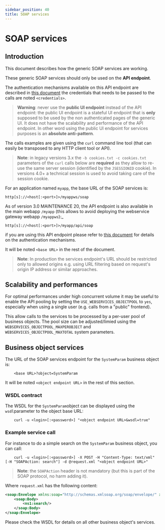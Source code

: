```yaml
---
sidebar_position: 40
title: SOAP services
---
```


SOAP services
=============

Introduction
------------

This document describes how the generic SOAP services are working.

These generic SOAP services should only be used on the **API endpoint**.

The authentication mechanisms available on this API endpoint are described in [this document](/docs/integration/webservices/services-auth)
the credentials that needs to be passed to the calls are noted `<credentials>`.

> **Warning**: never use the **public UI endpoint** instead of the API endpoint: the public UI endpoint
> is a stateful UI endpoint that is **only** supposed to be used by the non authenticated pages of the generic UI.
> It does not have the scalability and performance of the API endpoint.
> In other word using the public UI endpoint for services purposes is an **absolute anti-pattern**.

The calls examples are given using the `curl` command line tool
(that can easily be transposed to any HTTP client tool or API).

> **Note**: in legacy versions 3.x the `-b cookies.txt -c cookies.txt` parameters of the `curl` calls below are **required**
> as they allow to re-use the same server session (identified by the `JSESSIONID` cookie).
> In versions 4.0+ a technical session is used to avoid taking care of the session cookie.

For an application named `myapp`, the base URL of the SOAP services is:
```
http[s]://<host[:<port>]>/myappws/soap
```
As of version 3.0 MAINTENANCE 20, the API endpoint is also available in the main webapp `/myapp` (this allows to avoid deploying the webservice gateway webapp `/myappws`):_
```
http[s]://<host[:<port>]>/myapp/api/soap
```
if you are using this API endpoint please refer to [this document](/docs/integration/webservices/services-auth) for details on the authentication mechanisms.

It will be noted `<base URL>` in the rest of the document.

> **Note**: In production the services endpoint's URL should be restricted only to allowed origins e.g. using URL filtering based on request's origin IP address or similar approaches.

Scalability and performances
----------------------------

For optimal performances under high concurrent volume it may be useful to enable the API pooling by setting the `USE_WEBSERVICES_OBJECTPOOL` to `yes`, especially
when using a single user (e.g. calls from a "public" frontend).

This allow calls to the services to be processed by a per-user pool of business objects.
The pool size can be adjusted/limied using the `WEBSERVICES_OBJECTPOOL_MAXPEROBJECT`  and `WEBSERVICES_OBJECTPOOL_MAXTOTAL` system parameters.

Business object services
------------------------

The URL of the SOAP services endpoint for the `SystemParam` business object is:
```
	<base URL>?object=SystemParam
```
It will be noted `<object endpoint URL>` in the rest of this section.

### WSDL contract

The WSDL for the `SystemParam`object can be displayed using the `wsdl`parameter to the object base URL:
```
	curl -u <login>[:<password>] "<object endpoint URL>&wsdl=true"
```
### Example service call

For instance to do a simple search on the `SystemParam` business object, you can call:
```
	curl -u <login>[:<password>] -X POST -H "Content-Type: text/xml" [-H "SOAPAction: search"] -d @request.xml "<object endpoint URL>"
```
> **Note**: the `SOAPAction` header is not mandatory (but this is part of the SOAP protocol, no harm adding it).

Where `request.xml` has the following content:

```xml
<soap:Envelope xmlns:soap="http://schemas.xmlsoap.org/soap/envelope/" xmlns:ns1="http://myapp/SystemParam">
	<soap:Body>
		<ns1:search/>
	</soap:Body>
</soap:Envelope>
```

Please check the WSDL for details on all other business object's services.
